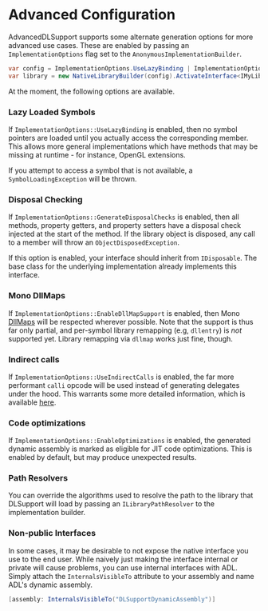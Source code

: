 Advanced Configuration
======================

AdvancedDLSupport supports some alternate generation options for more advanced use cases. These are enabled by passing 
an `ImplementationOptions` flag set to the `AnonymousImplementationBuilder`.

```c#
var config = ImplementationOptions.UseLazyBinding | ImplementationOptions.GenerateDisposalChecks;
var library = new NativeLibraryBuilder(config).ActivateInterface<IMyLibrary>(LibraryName);
```

At the moment, the following options are available.

### Lazy Loaded Symbols
If `ImplementationOptions::UseLazyBinding` is enabled, then no symbol pointers are loaded until you actually access the 
corresponding member. This allows more general implementations which have methods that may be missing at runtime - for 
instance, OpenGL extensions.

If you attempt to access a symbol that is not available, a `SymbolLoadingException` will be thrown.

### Disposal Checking
If `ImplementationOptions::GenerateDisposalChecks` is enabled, then all methods, property getters, and property setters 
have a disposal check injected at the start of the method. If the library object is disposed, any call to a member will 
throw an `ObjectDisposedException`.

If this option is enabled, your interface should inherit from `IDisposable`. The base class for the underlying 
implementation already implements this interface.

### Mono DllMaps
If `ImplementationOptions::EnableDllMapSupport` is enabled, then Mono [DllMaps][1] will be respected wherever possible. 
Note that the support is thus far only partial, and per-symbol library remapping (e.g, `dllentry`) is *not* supported 
yet. Library remapping via `dllmap` works just fine, though.

### Indirect calls
If `ImplementationOptions::UseIndirectCalls` is enabled, the far more performant `calli` opcode will be used instead of 
generating delegates under the hood. This warrants some more detailed information, which is available [here][2].

### Code optimizations
If `ImplementationOptions::EnableOptimizations` is enabled, the generated dynamic assembly is marked as eligible for 
JIT code optimizations. This is enabled by default, but may produce unexpected results.

### Path Resolvers
You can override the algorithms used to resolve the path to the library that DLSupport will load by passing an 
`ILibraryPathResolver` to the implementation builder.

### Non-public Interfaces
In some cases, it may be desirable to not expose the native interface you use to the end user. While naively just making the interface internal or private will cause problems, you can use internal interfaces with ADL. Simply attach the `InternalsVisibleTo` attribute to your assembly and name ADL's dynamic assembly.
```c#
[assembly: InternalsVisibleTo("DLSupportDynamicAssembly")]
```

[1]: http://www.mono-project.com/docs/advanced/pinvoke/dllmap
[2]: indirect-calling.md
